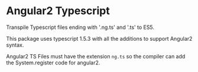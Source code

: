 Angular2 Typescript
===================

Transpile Typescript files ending with '.ng.ts' and '.ts' to ES5.

This package uses typescript 1.5.3 with all the additions to support Angular2 syntax.

Angular2 TS Files must have the extension `ng.ts` so the compiler can add the System.register code for angular2.

